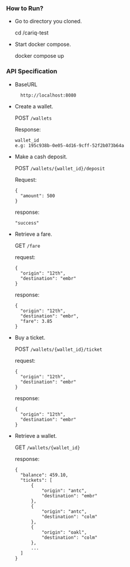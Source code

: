 ### How to Run?

- Go to directory you cloned.

  cd /cariq-test

- Start docker compose.

  docker compose up

### API Specification

- BaseURL

        http://localhost:8080

- Create a wallet.

  POST `/wallets`

  Response:

      wallet_id
      e.g: 195c938b-0e05-4d16-9cff-52f2b073b64a

- Make a cash deposit.

  POST `/wallets/{wallet_id}/deposit`

  Request:

      {
        "amount": 500
      }

  response:

      "success"

- Retrieve a fare.

  GET `/fare`

  request:

      {
        "origin": "12th",
        "destination": "embr"
      }

  response:

      {
        "origin": "12th",
        "destination": "embr",
        "fare": 3.85
      }

- Buy a ticket.

  POST `/wallets/{wallet_id}/ticket`

  request:

      {
        "origin": "12th",
        "destination": "embr"
      }

  response:

      {
        "origin": "12th",
        "destination": "embr"
      }

- Retrieve a wallet.

  GET `/wallets/{wallet_id}`

  response:

      {
        "balance": 459.10,
        "tickets": [
            {
                "origin": "antc",
                "destination": "embr"
            },
            {
                "origin": "antc",
                "destination": "colm"
            },
            {
                "origin": "oakl",
                "destination": "colm"
            },
            ...
        ]
      }
